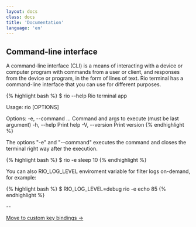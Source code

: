 ```yaml
---
layout: docs
class: docs
title: 'Documentation'
language: 'en'
---
```


## Command-line interface

A command-line interface (CLI) is a means of interacting with a device or computer program with commands from a user or client, and responses from the device or program, in the form of lines of text. Rio terminal has a command-line interface that you can use for different purposes.

{% highlight bash %}
$ rio --help
Rio terminal app

Usage: rio [OPTIONS]

Options:
  -e, --command <COMMAND>...  Command and args to execute (must be last argument)
  -h, --help                  Print help
  -V, --version               Print version
{% endhighlight %}

The options "-e" and "--command" executes the command and closes the terminal right way after the execution.

{% highlight bash %}
$ rio -e sleep 10
{% endhighlight %}

You can also <span class="keyword">RIO_LOG_LEVEL</span> enviroment variable for filter logs on-demand, for example:

{% highlight bash %}
$ RIO_LOG_LEVEL=debug rio -e echo 85
{% endhighlight %}

--

[Move to custom key bindings ->](/rio/docs/custom-key-bindings#custom-key-bindings)